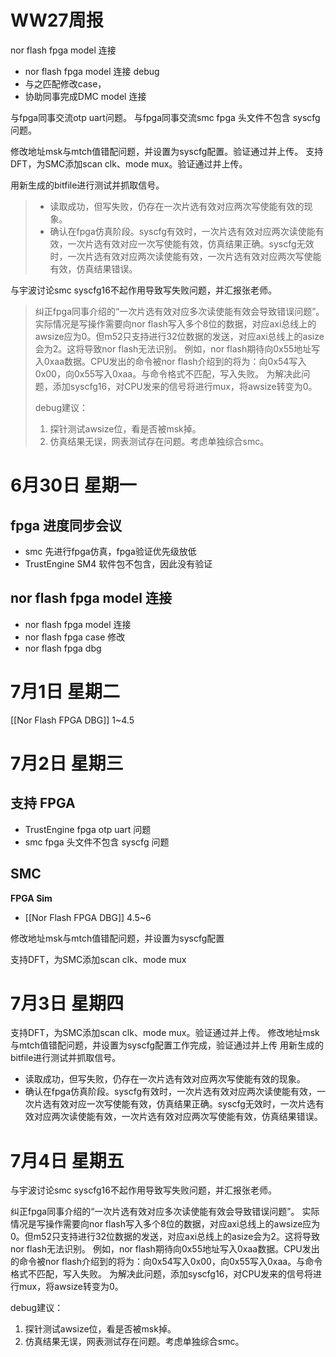 # WW27周报

nor flash fpga model 连接
- nor flash fpga model 连接 debug
- 与之匹配修改case，
- 协助同事完成DMC model 连接

与fpga同事交流otp uart问题。
与fpga同事交流smc fpga 头文件不包含 syscfg 问题。

修改地址msk与mtch值错配问题，并设置为syscfg配置。验证通过并上传。
支持DFT，为SMC添加scan clk、mode mux。验证通过并上传。

用新生成的bitfile进行测试并抓取信号。
> - 读取成功，但写失败，仍存在一次片选有效对应两次写使能有效的现象。
> - 确认在fpga仿真阶段。syscfg有效时，一次片选有效对应两次读使能有效，一次片选有效对应一次写使能有效，仿真结果正确。syscfg无效时，一次片选有效对应两次读使能有效，一次片选有效对应两次写使能有效，仿真结果错误。

与宇波讨论smc syscfg16不起作用导致写失败问题，并汇报张老师。

> 纠正fpga同事介绍的“一次片选有效对应多次读使能有效会导致错误问题”。
> 实际情况是写操作需要向nor flash写入多个8位的数据，对应axi总线上的awsize应为0。但m52只支持进行32位数据的发送，对应axi总线上的asize会为2。这将导致nor flash无法识别。
> 例如，nor flash期待向0x55地址写入0xaa数据。CPU发出的命令被nor flash介绍到的将为：向0x54写入0x00，向0x55写入0xaa。与命令格式不匹配，写入失败。
> 为解决此问题，添加syscfg16，对CPU发来的信号将进行mux，将awsize转变为0。
> 
> debug建议：
> 1. 探针测试awsize位，看是否被msk掉。
> 2. 仿真结果无误，网表测试存在问题。考虑单独综合smc。

# 6月30日 星期一


## fpga 进度同步会议

- smc 先进行fpga仿真，fpga验证优先级放低
- TrustEngine SM4 软件包不包含，因此没有验证

## nor flash fpga model 连接

- nor flash fpga model 连接
- nor flash fpga case 修改
- nor flash fpga dbg


# 7月1日 星期二


[[Nor Flash FPGA DBG]]
1~4.5

# 7月2日 星期三


## 支持 FPGA

- TrustEngine fpga otp uart 问题
- smc fpga 头文件不包含 syscfg 问题

## SMC

**FPGA Sim**

- [[Nor Flash FPGA DBG]] 4.5~6

修改地址msk与mtch值错配问题，并设置为syscfg配置

支持DFT，为SMC添加scan clk、mode mux


# 7月3日 星期四



支持DFT，为SMC添加scan clk、mode mux。验证通过并上传。
修改地址msk与mtch值错配问题，并设置为syscfg配置工作完成，验证通过并上传
用新生成的bitfile进行测试并抓取信号。
- 读取成功，但写失败，仍存在一次片选有效对应两次写使能有效的现象。
- 确认在fpga仿真阶段。syscfg有效时，一次片选有效对应两次读使能有效，一次片选有效对应一次写使能有效，仿真结果正确。syscfg无效时，一次片选有效对应两次读使能有效，一次片选有效对应两次写使能有效，仿真结果错误。

# 7月4日 星期五


与宇波讨论smc syscfg16不起作用导致写失败问题，并汇报张老师。

纠正fpga同事介绍的“一次片选有效对应多次读使能有效会导致错误问题”。
实际情况是写操作需要向nor flash写入多个8位的数据，对应axi总线上的awsize应为0。但m52只支持进行32位数据的发送，对应axi总线上的asize会为2。这将导致nor flash无法识别。
例如，nor flash期待向0x55地址写入0xaa数据。CPU发出的命令被nor flash介绍到的将为：向0x54写入0x00，向0x55写入0xaa。与命令格式不匹配，写入失败。
为解决此问题，添加syscfg16，对CPU发来的信号将进行mux，将awsize转变为0。

debug建议：
1. 探针测试awsize位，看是否被msk掉。
2. 仿真结果无误，网表测试存在问题。考虑单独综合smc。

